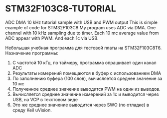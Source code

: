 # STM32F103C8-TUTORIAL
ADC DMA 10 kHz tutorial sample with USB and PWM output
This is simple example of code for STM32F103C8
My program uses ADC via DMA. One channel with 10 kHz sampling due to timer.
Each 10 mc average value from ADC appear with PWM. And each 1c via USB.

Небольшая учебная программа для тестовой платы на STM32F103C8T6.
Назначение программы: 
1. С частотой 10 кГц, по таймеру, программа опрашивает один канал ADC 
2. Результаты измерений помещаются в буфер с использованием DMA
3. По заполнению буфера (100 слов), вычисляется среднее значение за 10 мс
4. Полученное среднее значение выводится PWM на один из выводов.
5. Вычисляется среднее значение измерений за 1с и выводится через USB, на VCP в текстовом виде
6. Это же среднее значение выводится через SWO (по отладке) в среду Keil uVision.
